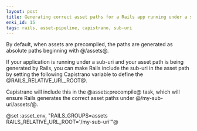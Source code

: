 ```yaml
---
layout: post
title: Generating correct asset paths for a Rails app running under a sub-uri
enki_id: 15
tags: rails, asset-pipeline, capistrano, sub-uri
---
```

By default, when assets are precompiled, the paths are generated as absolute paths beginning with @/assets@.

If your application is running under a sub-uri and your asset path is being generated by Rails, you can make Rails include the sub-uri in the asset path by setting the following Capistrano variable to define the @RAILS_RELATIVE_URL_ROOT@.

Capistrano will include this in the @assets:precompile@ task, which will ensure Rails generates the correct asset paths under @/my-sub-uri/assets/@.

@set :asset_env, "RAILS_GROUPS=assets RAILS_RELATIVE_URL_ROOT='/my-sub-uri'"@
